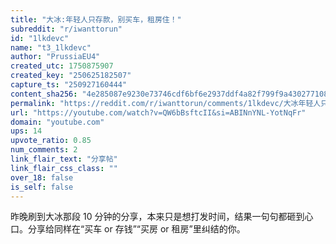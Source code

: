 ```yaml
---
title: "大冰:年轻人只存款，别买车，租房住！"
subreddit: "r/iwanttorun"
id: "1lkdevc"
name: "t3_1lkdevc"
author: "PrussiaEU4"
created_utc: 1750875907
created_key: "250625182507"
capture_ts: "250927160444"
content_sha256: "4e285087e9230e73746cdf6bf6e2937ddf4a82f799f9a430277108daf0052cdc"
permalink: "https://reddit.com/r/iwanttorun/comments/1lkdevc/大冰年轻人只存款别买车租房住/"
url: "https://youtube.com/watch?v=QW6bBsftcII&si=ABINnYNL-YotNqFr"
domain: "youtube.com"
ups: 14
upvote_ratio: 0.85
num_comments: 2
link_flair_text: "分享帖"
link_flair_css_class: ""
over_18: false
is_self: false
---
```


昨晚刷到大冰那段 10
分钟的分享，本来只是想打发时间，结果一句句都砸到心口。分享给同样在“买车
or 存钱”“买房 or 租房”里纠结的你。
